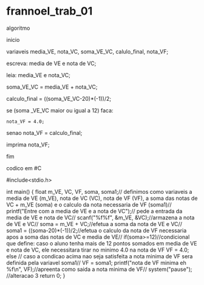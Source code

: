 # frannoel_trab_01


algoritmo

inicio

variaveis media_VE, nota_VC, soma_VE_VC, calulo_final, nota_VF;

escreva:  media de VE e nota de VC;

leia: media_VE e nota_VC;

soma_VE_VC = media_VE + nota_VC;

calculo_final = ((soma_VE_VC-20)*(-1))/2;

se (soma _VE_VC maior ou igual a 12) faca:
  
 	nota_VF = 4.0;

senao nota_VF = calculo_final;

imprima nota_VF;



fim

codico em #C

#include<stdio.h>

int main()
{
    float m_VE, VC, VF, soma, soma1;// definimos como variaveis a media de VE (m_VE), nota de VC (VC), nota de VF (VF), a soma das notas de VC + m_VE (soma) e o calculo da nota necessaria de VF (soma1)//
    printf("Entre com a media de VE e a nota de VC");// pede a entrada da media de VE e nota de VC//
    scanf("%f%f", &m_VE, &VC);//armazena a nota de VE e VC//
    soma = m_VE + VC;//efetua a soma da nota de VE e VC//
    soma1 = ((soma-20)*(-1))/2;//efetua o calculo da nota de VF necessaria apos a soma das notas de VC e media de VE//
    if(soma>=12)//condicional que define: caso o aluno tenha mais de 12 pontos somados em media de VE e nota de VC, ele necessitara tirar no minimo 4.0 na nota de VF
        VF = 4.0;
    else // caso a condicao acima nao seja satisfeita a nota minima de VF sera definida pela variavel soma1//
        VF = soma1;
    printf("nota de VF minima eh %f\n", VF);//apreenta  como saida a nota minima de VF//
    system("pause"); //alteracao 3
    return 0;
}

